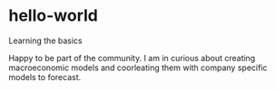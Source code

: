 # hello-world
Learning the basics

Happy to be part of the community.  I am in curious about creating macroeconomic models and coorleating them with company specific models to forecast.
